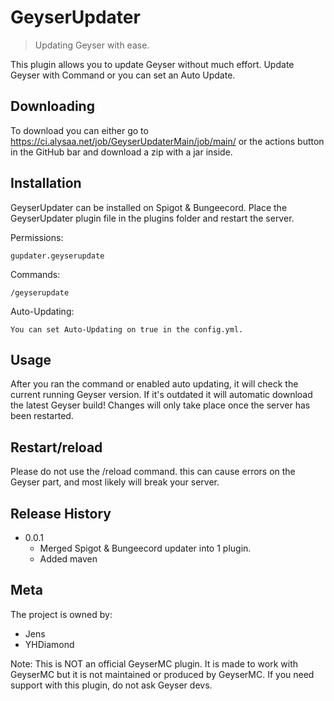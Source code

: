 # GeyserUpdater
> Updating Geyser with ease.


This plugin allows you to update Geyser without much effort.
Update Geyser with Command or you can set an Auto Update.

## Downloading

To download you can either go to https://ci.alysaa.net/job/GeyserUpdaterMain/job/main/ or the actions button in the GitHub bar and download a zip with a jar inside.

## Installation

GeyserUpdater can be installed on Spigot & Bungeecord. Place the GeyserUpdater plugin file in the plugins folder and restart the server.


Permissions:
```
gupdater.geyserupdate
```

Commands:

```
/geyserupdate 
```

Auto-Updating:

```
You can set Auto-Updating on true in the config.yml.
```

## Usage

After you ran the command or enabled auto updating, it will check the current running Geyser version. If it's outdated it will automatic download the latest Geyser build!
Changes will only take place once the server has been restarted.

## Restart/reload

Please do not use the /reload command. this can cause errors on the Geyser part, and most likely will break your server.



## Release History

* 0.0.1
    * Merged Spigot & Bungeecord updater into 1 plugin.
    * Added maven

## Meta

The project is owned by:
- Jens
- YHDiamond

Note: This is NOT an official GeyserMC plugin. It is made to work with GeyserMC but it is not maintained or produced by GeyserMC. If you need support with this plugin, do not ask Geyser devs.  

